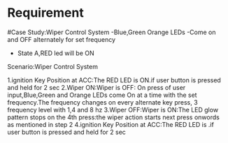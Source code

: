 # Requirement

#Case Study:Wiper Control System
-Blue,Green Orange LEDs
-Come on and OFF alternately for set frequency
- State A,RED led will be ON

Scenario:Wiper Control System

1.ignition Key Position at ACC:The RED LED is ON.if user button is pressed and held for 2 sec
2.Wiper ON:Wiper is OFF: On press of user input,Blue,Green and Orange LEDs come On at a time with the set frequency.The frequency changes on every alternate key 
  press, 3 frequency level with 1,4 and 8 hz
3.Wiper OFF:Wiper is ON:The LED glow pattern stops on the 4th press:the wiper action starts next press onwords as mentioned in step 2
4.ignition Key Position at ACC:The RED LED is .if user button is pressed and held for 2 sec

 
